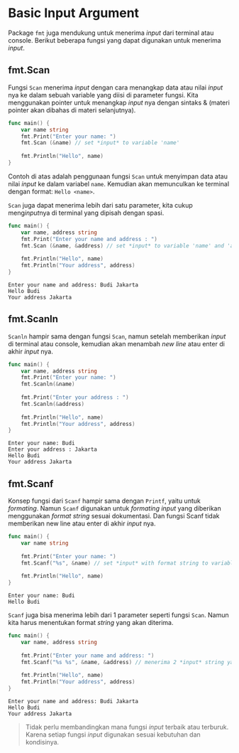 # Basic Input Argument  

Package `fmt` juga mendukung untuk menerima *input* dari terminal atau console. Berikut beberapa fungsi yang dapat digunakan untuk menerima *input*.  

## fmt.Scan  
Fungsi `Scan` menerima *input* dengan cara menangkap data atau nilai *input* nya ke dalam sebuah variable yang diisi di parameter fungsi. Kita menggunakan pointer untuk menangkap *input* nya dengan sintaks & (materi pointer akan dibahas di materi selanjutnya).  
```go 
func main() {  
	var name string  
	fmt.Print("Enter your name: ")  
	fmt.Scan (&name) // set *input* to variable 'name'  
	
	fmt.Println("Hello", name)  
}  
```

Contoh di atas adalah penggunaan fungsi `Scan` untuk menyimpan data atau nilai *input* ke dalam variabel `name`. Kemudian akan memunculkan ke terminal dengan format: `Hello <name>`.  

`Scan` juga dapat menerima lebih dari satu parameter, kita cukup meng*input*nya di terminal yang dipisah dengan spasi.  

```go
func main() {  
	var name, address string  
	fmt.Print("Enter your name and address : ")  
	fmt.Scan (&name, &address) // set *input* to variable 'name' and 'address'  
	
	fmt.Println("Hello", name)  
	fmt.Println("Your address", address)  
} 
```
```output
Enter your name and address: Budi Jakarta 
Hello Budi  
Your address Jakarta  
```

## fmt.Scanln  
`Scanln` hampir sama dengan fungsi `Scan`, namun setelah memberikan *input* di terminal atau console, kemudian akan menambah *new line* atau enter di akhir *input* nya.  

```go
func main() {  
	var name, address string  
	fmt.Print("Enter your name: ")  
	fmt.Scanln(&name)  
	
	fmt.Print("Enter your address : ")  
	fmt.Scanln(&address)  
	
	fmt.Println("Hello", name)  
	fmt.Println("Your address", address) 
}  
```
```output
Enter your name: Budi  
Enter your address : Jakarta  
Hello Budi  
Your address Jakarta  
```

## fmt.Scanf  
Konsep fungsi dari `Scanf` hampir sama dengan `Printf`, yaitu untuk *formating*. Namun `Scanf` digunakan untuk *formating* *input* yang diberikan menggunakan *format string* sesuai dokumentasi. Dan fungsi Scanf tidak memberikan new line atau enter di akhir *input* nya.  

```go
func main() {  
	var name string  
	
	fmt.Print("Enter your name: ")  
	fmt.Scanf("%s", &name) // set *input* with format string to variable name  
	
	fmt.Println("Hello", name)  
}  
```
```output
Enter your name: Budi  
Hello Budi  
```

`Scanf` juga bisa menerima lebih dari 1 parameter seperti fungsi `Scan`. Namun kita harus menentukan format *string* yang akan diterima.  
```go
func main() {  
	var name, address string  
	
	fmt.Print("Enter your name and address: ")  
	fmt.Scanf("%s %s", &name, &address) // menerima 2 *input* string yang dipisahkan oleh spasi, yang pertama nama & yang kedua alamat
	
	fmt.Println("Hello", name)  
	fmt.Println("Your address", address)  
}
```
```output
Enter your name and address: Budi Jakarta  
Hello Budi  
Your address Jakarta  
```
>Tidak perlu membandingkan mana fungsi *input* terbaik atau terburuk. Karena setiap fungsi *input* digunakan sesuai kebutuhan dan kondisinya.
